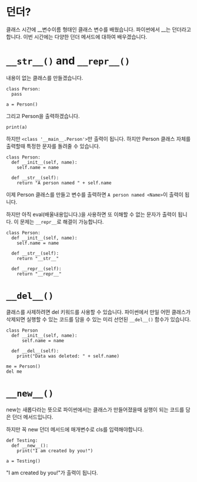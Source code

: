 # 던더?
클래스 시간에 __변수이름 형태인 클래스 변수를 배웠습니다. 파이썬에서 __는 던더라고 합니다. 이번 시간에는 다양한 던더 메서드에 대하여 배우겠습니다.

# `__str__()` and `__repr__()`
내용이 없는 클래스를 만들겠습니다.

```
class Person:
  pass

a = Person()
```

그리고 Person을 출력하겠습니다.

```
print(a)
```

하지만 `<class '__main__.Person'>`만 출력이 됩니다. 하지만 Person 클래스 자체를 출력할때 특정한 문자를 돌려줄 수 있습니다.

```
class Person:
  def __init__(self, name):
    self.name = name

  def __str__(self):
    return "A person named " + self.name
```

이제 Person 클래스를 만들고 변수를 출력하면 `A person named <Name>`이 출력이 됩니다.

하지만 아직 eval(배울내용입니다.)을 사용하면 또 이해할 수 없는 문자가 출력이 됩니다. 이 문제는 `__repr__`로 해결이 가능합니다.

```
class Person:
  def __init__(self, name):
    self.name = name

  def __str__(self):
    return "__str__"

  def __repr__(self):
    return "__repr__"
```

# `__del__()`
클래스를 사제하려면 del 키워드를 사용할 수 있습니다. 파이썬에서 만일 어떤 클래스가 삭제되면 실행할 수 있는 코드를 담을 수 있는 미리 선언된 `__del__()` 함수가 있습니다.

```
class Person
  def __init__(self, name):
      self.name = name

  def __del__(self):
    print("Data was deleted: " + self.name)

me = Person()
del me
```

# `__new__()`
new는 새롭다라는 뜻으로 파이썬에서는 클래스가 만들어졌을때 실행이 되는 코드를 담은 던더 메서드입니다.

하지만 꼭 new 던더 메서드에 매개변수로 cls를 입력해야합니다.

```
def Testing:
  def __new__():
    print("I am created by you!")

a = Testing()
```

"I am created by you!"가 출력이 됩니다.

